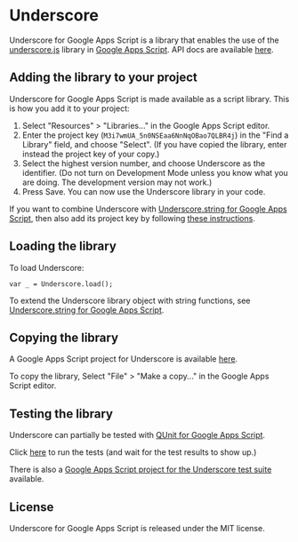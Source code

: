 Underscore
==========
Underscore for Google Apps Script is a library that enables the
use of the
[underscore.js](http://underscorejs.org)
library in
[Google Apps Script](https://developers.google.com/google-apps/).
API docs are available
[here](https://script.google.com/macros/library/versions/d/M3i7wmUA_5n0NSEaa6NnNqOBao7QLBR4j).

Adding the library to your project
----------------------------------
Underscore for Google Apps Script is made available as a script
library. This is how you add it to your project:

1. Select "Resources" > "Libraries..." in the Google Apps Script
editor.
2. Enter the project key (`M3i7wmUA_5n0NSEaa6NnNqOBao7QLBR4j`) in the
"Find a Library" field, and choose "Select". (If you have copied the
library, enter instead the project key of your copy.)
3. Select the highest version number, and choose Underscore as the
identifier. (Do not turn on Development Mode unless you know what you
are doing. The development version may not work.)
4. Press Save. You can now use the Underscore library in your code.

If you want to combine Underscore with
[Underscore.string for Google Apps Script](https://github.com/simula-innovation/gas-underscore.string),
then also add its project key by following
[these instructions](https://github.com/simula-innovation/gas-underscore.string#adding-the-library-to-your-project).

Loading the library
-------------------
To load Underscore:

```
var _ = Underscore.load();
```

To extend the Underscore library object with string functions, see
[Underscore.string for Google Apps Script](https://github.com/simula-innovation/gas-underscore.string#loading-the-library).

Copying the library
-------------------
A Google Apps Script project for Underscore is available
[here](https://script.google.com/d/1PcEHcGVC1njZd8SfXtmgQk19djwVd2GrrW1gd7U5hNk033tzi6IUvIAV/edit).

To copy the library, Select "File" > "Make a copy..." in the Google
Apps Script editor.

Testing the library
-------------------
Underscore can partially be tested with
[QUnit for Google Apps Script](https://github.com/simula-innovation/qunit/tree/gas/gas).

Click
[here](https://script.google.com/macros/s/AKfycbw16xPLgWt-YXKBr6ZUKpPzp0BgWoLWgrczlx4CvbIb8Vg9FjY/exec)
to run the tests (and wait for the test results to show up.)

There is also a
[Google Apps Script project for the Underscore test suite](https://script.google.com/d/1V6wZYu_GJ9ydV0wRCBEprqwy9aRx20L5QWLpUpVlzDWGYdd9FLPvNkTc/edit)
available.

License
-------
Underscore for Google Apps Script is released under the MIT license.
